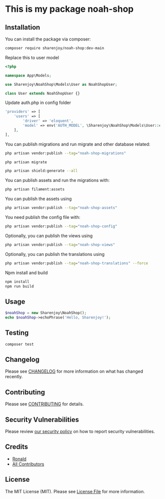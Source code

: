 # This is my package noah-shop

## Installation

You can install the package via composer:

```bash
composer require sharenjoy/noah-shop:dev-main
```

Replace this to user model

```php
<?php

namespace App\Models;

use Sharenjoy\NoahShop\Models\User as NoahShopUser;

class User extends NoahShopUser {}
```

Update auth.php in config folder

```php
'providers' => [
    'users' => [
        'driver' => 'eloquent',
        'model' => env('AUTH_MODEL', \Sharenjoy\NoahShop\Models\User::class),
    ],
],
```

You can publish migrations and run migrate and other database related:

```bash
php artisan vendor:publish --tag="noah-shop-migrations"
```

```bash
php artisan migrate
```

```bash
php artisan shield:generate --all
```

You can publish assets and run the migrations with:

```bash
php artisan filament:assets
```

You can publish the assets using

```bash
php artisan vendor:publish --tag="noah-shop-assets"
```

You need publish the config file with:

```bash
php artisan vendor:publish --tag="noah-shop-config"
```

Optionally, you can publish the views using

```bash
php artisan vendor:publish --tag="noah-shop-views"
```

Optionally, you can publish the translations using

```bash
php artisan vendor:publish --tag="noah-shop-translations" --force
```

Npm install and build

```bash
npm install
npm run build
```

## Usage

```php
$noahShop = new Sharenjoy\NoahShop();
echo $noahShop->echoPhrase('Hello, Sharenjoy!');
```

## Testing

```bash
composer test
```

## Changelog

Please see [CHANGELOG](CHANGELOG.md) for more information on what has changed recently.

## Contributing

Please see [CONTRIBUTING](CONTRIBUTING.md) for details.

## Security Vulnerabilities

Please review [our security policy](../../security/policy) on how to report security vulnerabilities.

## Credits

-   [Ronald](https://github.com/sharenjoy)
-   [All Contributors](../../contributors)

## License

The MIT License (MIT). Please see [License File](LICENSE.md) for more information.
